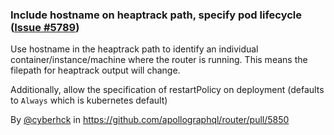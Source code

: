 ### Include hostname on heaptrack path, specify pod lifecycle ([Issue #5789](https://github.com/apollographql/router/issues/5789))

Use hostname in the heaptrack path to identify an individual container/instance/machine where the router is running. This means the filepath for heaptrack output will change.

Additionally, allow the specification of restartPolicy on deployment (defaults to `Always` which is kubernetes default)

By [@cyberhck](https://github.com/cyberhck) in https://github.com/apollographql/router/pull/5850
